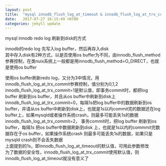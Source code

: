 ```yaml
---
layout: post
title:  "mysql innodb_flush_log_at_timeout & innodb_flush_log_at_trx_commit"
date:   2017-07-27 16:15:49 +0700
categories: jekyll update
---
```

mysql innodb redo log 刷新到disk的方式  


innodb的redo log 先写入log buffer，然后再存入disk  
其中存入disk有2种方式，以是否使用os buffer为不同，由innodb_flush_method参赛控制，在类nuix系统上一般都是用innodb_flush_method=O_DIRECT，也就是使用os buffer

使用os buffer刷新redo log，又分为3中情况，用innodb_flush_log_at_trx_commit参赛控制，值分别为0,1,2  
innodb_flush_log_at_trx_commit=1是默认值，即事务commit时，都把log buffer 刷新到os buffer，并且从os buffer中刷新到disk上 
innodb_flush_log_at_trx_commit=0，每隔1s把log buffer中的数据刷新到os buffer，并请从os buffer中刷新到disk上，也就是1s以内commit完的数据还在log buffer上，如果mysqld或者操作系统crash，则最多可能丢失1s的数据  
innodb_flush_log_at_trx_commit=2， 事务commit时，把log buffer 刷新到os buffer，每隔1s 把os buffer中数据刷新到disk 上，也就是1s以内的commmit完数据存在于os buffer，如果操作系统crash 则最多可能丢失1s的数据，如果只是mysqld crash则不会丢失数据  
上面提到的1s，即innodb_flush_log_at_timeout的默认值，可用此参数修改  
为了数据的安全性，innodb_flush_log_at_trx_commit使用默认值，则innodb_flush_log_at_timeout就没有意义了



